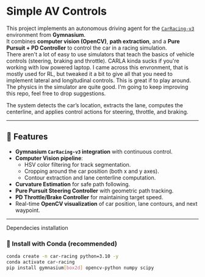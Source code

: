 # Simple AV Controls


This project implements an autonomous driving agent for the [`CarRacing-v3`](https://gymnasium.farama.org/environments/box2d/car_racing/) environment from **Gymnasium**.  
It combines **computer vision (OpenCV)**, **path extraction**, and a **Pure Pursuit + PD Controller** to control the car in a racing simulation.  
There aren't a lot of easy to use simulators that teach the basics of vehicle controls (steering, braking and throttle). CARLA kinda sucks if you're working with low powered laptop.
I came across this envronment, that is mostly used for RL, but tweaked it a bit to give all that you need to implement lateral and longitudinal controls. This is great if to play around. The physics in the simulator are quite good. I'm going to keep improving this repo, feel free to drop suggestions.

The system detects the car’s location, extracts the lane, computes the centerline, and applies control actions for steering, throttle, and braking.

---

## 🚀 Features
- **Gymnasium `CarRacing-v3` integration** with continuous control.  
- **Computer Vision pipeline**:
  - HSV color filtering for track segmentation.  
  - Cropping around the car position (both x and y axes).  
  - Contour extraction and lane centerline computation.  
- **Curvature Estimation** for safe path following.  
- **Pure Pursuit Steering Controller** with geometric path tracking.  
- **PD Throttle/Brake Controller** for maintaining target speed.  
- Real-time **OpenCV visualization** of car position, lane contours, and next waypoint.  

---

Dependecies installation

### 🔧 Install with Conda (recommended)

```bash
conda create -n car-racing python=3.10 -y
conda activate car-racing
pip install gymnasium[box2d] opencv-python numpy scipy
